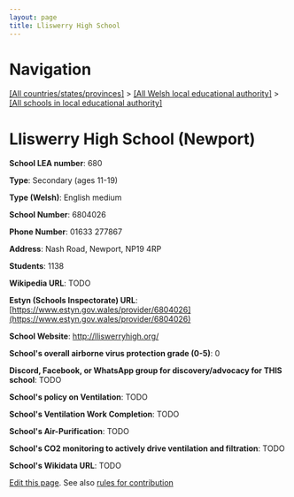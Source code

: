 ```yaml
---
layout: page
title: Lliswerry High School
---
```

# Navigation

[[All countries/states/provinces]](../../..) > [[All Welsh local educational authority]](../..) > [[All schools in local educational authority]](..)

# Lliswerry High School (Newport)

**School LEA number**: 680

**Type**: Secondary (ages 11-19)

**Type (Welsh)**: English medium

**School Number**: 6804026

**Phone Number**: 01633 277867

**Address**: Nash Road, Newport, NP19 4RP

**Students**: 1138

**Wikipedia URL**: TODO

**Estyn (Schools Inspectorate) URL**: [https://www.estyn.gov.wales/provider/6804026](https://www.estyn.gov.wales/provider/6804026)

**School Website**: http://lliswerryhigh.org/

**School's overall airborne virus protection grade (0-5)**: 0

**Discord, Facebook, or WhatsApp group for discovery/advocacy for THIS school**: TODO

**School's policy on Ventilation**: TODO

**School's Ventilation Work Completion**: TODO

**School's Air-Purification**: TODO

**School's CO2 monitoring to actively drive ventilation and filtration**: TODO

**School's Wikidata URL**: TODO




[Edit this page](https://github.com/ventilate-schools/Wales/edit/prif/./Newport/Lliswerry_High_School.md). See also [rules for contribution](../../../contribution-rules/)
